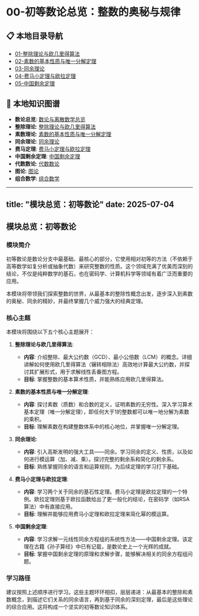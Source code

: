 # 00-初等数论总览：整数的奥秘与规律

## 📋 本地目录导航

- [01-整除理论与欧几里得算法](./01-整除理论与欧几里得算法.md)
- [02-素数的基本性质与唯一分解定理](./02-素数的基本性质与唯一分解定理.md)
- [03-同余理论](./03-同余理论.md)
- [04-费马小定理与欧拉定理](./04-费马小定理与欧拉定理.md)
- [05-中国剩余定理](./05-中国剩余定理.md)

## 🧠 本地知识图谱

- **数论总览**: [数论与离散数学总览](../00-章节总览.md)
- **整除理论**: [整除理论与欧几里得算法](./01-整除理论与欧几里得算法.md)
- **素数理论**: [素数的基本性质与唯一分解定理](./02-素数的基本性质与唯一分解定理.md)
- **同余理论**: [同余理论](./03-同余理论.md)
- **费马定理**: [费马小定理与欧拉定理](./04-费马小定理与欧拉定理.md)
- **中国剩余定理**: [中国剩余定理](./05-中国剩余定理.md)
- **代数数论**: [代数数论](../02-代数数论/00-模块总览.md)
- **图论**: [图论](../03-图论/00-模块总览.md)
- **组合数学**: [组合数学](../04-组合数学/00-模块总览.md)

---

title: "模块总览：初等数论"
date: 2025-07-04
---

## 模块总览：初等数论

### 模块简介

初等数论是数论分支中最基础、最核心的部分，它使用相对初等的方法（不依赖于高等数学如复分析或抽象代数）来研究整数的性质。这个领域充满了优美而深刻的结论，不仅是纯粹数学的基石，也在密码学、计算机科学等领域有着广泛而重要的应用。

本模块将带领我们探索整数的世界，从最基本的整除性概念出发，逐步深入到素数的奥秘、同余的精妙，并最终掌握几个威力强大的经典定理。

### 核心主题

本模块将围绕以下五个核心主题展开：

1. **整除理论与欧几里得算法**:
    * **内容**: 介绍整除、最大公约数（GCD）、最小公倍数（LCM）的概念。详细讲解如何使用欧几里得算法（辗转相除法）高效地计算最大公约数，并探讨其扩展形式，用于求解线性丢番图方程。
    * **目标**: 掌握整数的基本算术性质，并能熟练应用欧几里得算法。

2. **素数的基本性质与唯一分解定理**:
    * **内容**: 探讨素数（质数）和合数的定义，证明素数的无穷性。深入学习算术基本定理（唯一分解定理），即任何大于1的整数都可以唯一地分解为素数的乘积。
    * **目标**: 理解素数在构建整数体系中的核心地位，并掌握唯一分解定理。

3. **同余理论**:
    * **内容**: 引入高斯发明的强大工具——同余。学习同余的定义、性质，以及如何进行模运算（加、减、乘）。探讨完整的剩余系和简化的剩余系。
    * **目标**: 熟练掌握同余的语言和运算规则，为后续定理的学习打下基础。

4. **费马小定理与欧拉定理**:
    * **内容**: 学习两个关于同余的基石性定理。费马小定理是欧拉定理的一个特例。欧拉定理则基于欧拉函数给出了更一般化的结论，在密码学（如RSA算法）中有直接应用。
    * **目标**: 理解并能够应用费马小定理和欧拉定理来简化幂的模运算。

5. **中国剩余定理**:
    * **内容**: 学习求解一元线性同余方程组的系统性方法——中国剩余定理。该定理在古籍《孙子算经》中已有记载，是数论史上一个光辉的成就。
    * **目标**: 掌握中国剩余定理的原理和求解步骤，能够解决相关的同余方程组问题。

### 学习路径

建议按照上述顺序进行学习。这些主题环环相扣，层层递进：从最基本的整除和素数概念，到描述它们关系的同余语言，再到基于同余的深刻定理，最后是这些理论的综合应用。这将构成一个坚实的初等数论知识体系。
